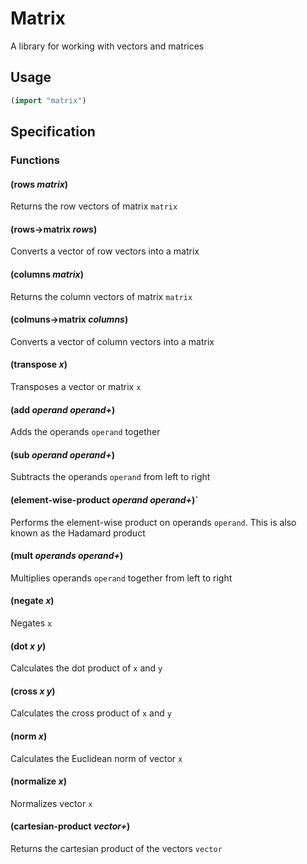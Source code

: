 # Matrix
A library for working with vectors and matrices

## Usage

```lisp
(import "matrix")
```

## Specification

### Functions

#### (**rows** *matrix*)
Returns the row vectors of matrix `matrix`

#### (**rows->matrix** *rows*)
Converts a vector of row vectors into a matrix

#### (**columns** *matrix*)
Returns the column vectors of matrix `matrix`

#### (**colmuns->matrix** *columns*)
Converts a vector of column vectors into a matrix

#### (**transpose** *x*)
Transposes a vector or matrix `x`

#### (**add** *operand* *operand+*)
Adds the operands `operand` together

#### (**sub** *operand* *operand+*)
Subtracts the operands `operand` from left to right

#### (**element-wise-product** *operand* *operand+*)`
Performs the element-wise product on operands `operand`.
This is also known as the Hadamard product

#### (**mult** *operands* *operand+*)
Multiplies operands `operand` together from left to right

#### (**negate** *x*)
Negates `x`

#### (**dot** *x* *y*)
Calculates the dot product of `x` and `y`

#### (**cross** *x* *y*)
Calculates the cross product of `x` and `y`

#### (**norm** *x*)
Calculates the Euclidean norm of vector `x`

#### (**normalize** *x*)
Normalizes vector `x`

#### (**cartesian-product** *vector+*)
Returns the cartesian product of the vectors `vector`